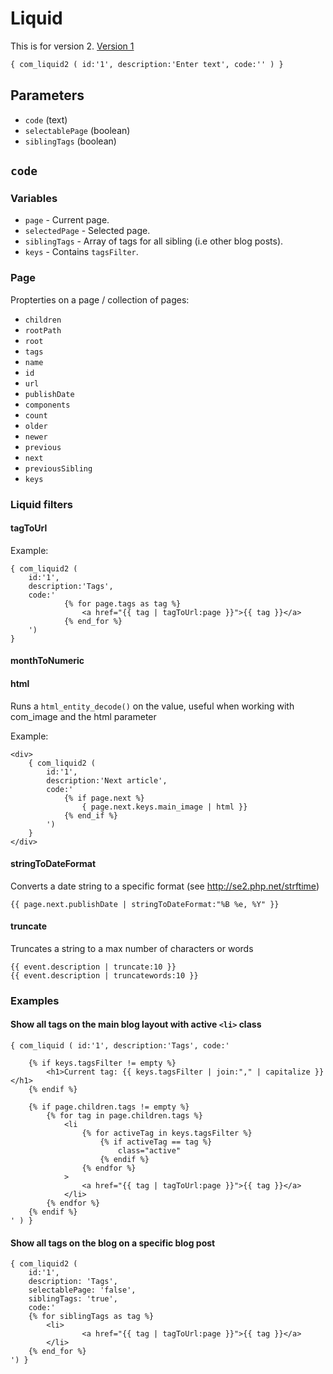 # Liquid

This is for version 2. [Version 1](legacy/liquid1.md)

```xml
{ com_liquid2 ( id:'1', description:'Enter text', code:'' ) }
```

## Parameters

* `code` (text)
* `selectablePage` (boolean)
* `siblingTags` (boolean)

## `code`

### Variables

* `page` - Current page.
* `selectedPage` - Selected page.
* `siblingTags` - Array of tags for all sibling (i.e other blog posts).
* `keys` - Contains `tagsFilter`.

### Page

Propterties on a page / collection of pages:

* `children`
* `rootPath`
* `root`
* `tags`
* `name`
* `id`
* `url`
* `publishDate`
* `components`
* `count`
* `older`
* `newer`
* `previous`
* `next`
* `previousSibling`
* `keys`

### Liquid filters

#### tagToUrl

Example:

```
{ com_liquid2 (
	id:'1', 
	description:'Tags', 
	code:'
	    	{% for page.tags as tag %}
    			<a href="{{ tag | tagToUrl:page }}">{{ tag }}</a>
    		{% end_for %}
	')
}
```


#### monthToNumeric


#### html

Runs a `html_entity_decode()` on the value, useful when working with com_image and the html parameter

Example:
```
<div>
	{ com_liquid2 (
		id:'1', 
		description:'Next article', 
		code:'
			{% if page.next %}
				{ page.next.keys.main_image | html }}
			{% end_if %}
		')
	}
</div>
```

#### stringToDateFormat

Converts a date string to a specific format (see http://se2.php.net/strftime)

```
{{ page.next.publishDate | stringToDateFormat:"%B %e, %Y" }}
```

#### truncate

Truncates a string to a max number of characters or words

```
{{ event.description | truncate:10 }}
{{ event.description | truncatewords:10 }}
```


### Examples


#### Show all tags on the main blog layout with active `<li>` class

```
{ com_liquid ( id:'1', description:'Tags', code:'

	{% if keys.tagsFilter != empty %}
		<h1>Current tag: {{ keys.tagsFilter | join:"," | capitalize }}</h1>
	{% endif %}

    {% if page.children.tags != empty %}
        {% for tag in page.children.tags %}
            <li
                {% for activeTag in keys.tagsFilter %}
                    {% if activeTag == tag %}
                        class="active"
                    {% endif %}
                {% endfor %}
            >
                <a href="{{ tag | tagToUrl:page }}">{{ tag }}</a>
            </li>
        {% endfor %}
    {% endif %}
' ) }
```


#### Show all tags on the blog on a specific blog post

```
{ com_liquid2 (
    id:'1', 
    description: 'Tags', 
    selectablePage: 'false', 
    siblingTags: 'true',
    code:'
	{% for siblingTags as tag %}
		<li>
    			<a href="{{ tag | tagToUrl:page }}">{{ tag }}</a>
		</li>
	{% end_for %}
') }
```

